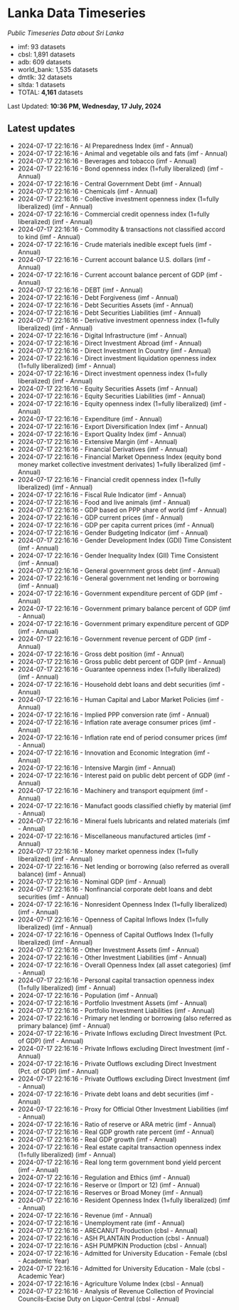 # Lanka Data Timeseries
*Public Timeseries Data about Sri Lanka*

* imf: 93 datasets
* cbsl: 1,891 datasets
* adb: 609 datasets
* world_bank: 1,535 datasets
* dmtlk: 32 datasets
* sltda: 1 datasets
* TOTAL: **4,161** datasets

Last Updated: **10:36 PM, Wednesday, 17 July, 2024**

## Latest updates

* 2024-07-17 22:16:16 - AI Preparedness Index (imf - Annual)
* 2024-07-17 22:16:16 - Animal and vegetable oils and fats (imf - Annual)
* 2024-07-17 22:16:16 - Beverages and tobacco (imf - Annual)
* 2024-07-17 22:16:16 - Bond openness index (1=fully liberalized) (imf - Annual)
* 2024-07-17 22:16:16 - Central Government Debt (imf - Annual)
* 2024-07-17 22:16:16 - Chemicals (imf - Annual)
* 2024-07-17 22:16:16 - Collective investment openness index (1=fully liberalized) (imf - Annual)
* 2024-07-17 22:16:16 - Commercial credit openness index (1=fully liberalized) (imf - Annual)
* 2024-07-17 22:16:16 - Commodity & transactions not classified accord to kind (imf - Annual)
* 2024-07-17 22:16:16 - Crude materials inedible except fuels (imf - Annual)
* 2024-07-17 22:16:16 - Current account balance U.S. dollars (imf - Annual)
* 2024-07-17 22:16:16 - Current account balance percent of GDP (imf - Annual)
* 2024-07-17 22:16:16 - DEBT (imf - Annual)
* 2024-07-17 22:16:16 - Debt Forgiveness (imf - Annual)
* 2024-07-17 22:16:16 - Debt Securities Assets (imf - Annual)
* 2024-07-17 22:16:16 - Debt Securities Liabilities (imf - Annual)
* 2024-07-17 22:16:16 - Derivative investment openness index (1=fully liberalized) (imf - Annual)
* 2024-07-17 22:16:16 - Digital Infrastructure (imf - Annual)
* 2024-07-17 22:16:16 - Direct Investment Abroad (imf - Annual)
* 2024-07-17 22:16:16 - Direct Investment In Country (imf - Annual)
* 2024-07-17 22:16:16 - Direct investment liquidation openness index (1=fully liberalized) (imf - Annual)
* 2024-07-17 22:16:16 - Direct investment openness index (1=fully liberalized) (imf - Annual)
* 2024-07-17 22:16:16 - Equity Securities Assets (imf - Annual)
* 2024-07-17 22:16:16 - Equity Securities Liabilities (imf - Annual)
* 2024-07-17 22:16:16 - Equity openness index (1=fully liberalized) (imf - Annual)
* 2024-07-17 22:16:16 - Expenditure (imf - Annual)
* 2024-07-17 22:16:16 - Export Diversification Index (imf - Annual)
* 2024-07-17 22:16:16 - Export Quality Index (imf - Annual)
* 2024-07-17 22:16:16 - Extensive Margin (imf - Annual)
* 2024-07-17 22:16:16 - Financial Derivatives (imf - Annual)
* 2024-07-17 22:16:16 - Financial Market Openness Index (equity bond money market collective investment derivates) 1=fully liberalized (imf - Annual)
* 2024-07-17 22:16:16 - Financial credit openness index (1=fully liberalized) (imf - Annual)
* 2024-07-17 22:16:16 - Fiscal Rule Indicator (imf - Annual)
* 2024-07-17 22:16:16 - Food and live animals (imf - Annual)
* 2024-07-17 22:16:16 - GDP based on PPP share of world (imf - Annual)
* 2024-07-17 22:16:16 - GDP current prices (imf - Annual)
* 2024-07-17 22:16:16 - GDP per capita current prices (imf - Annual)
* 2024-07-17 22:16:16 - Gender Budgeting Indicator (imf - Annual)
* 2024-07-17 22:16:16 - Gender Development Index (GDI) Time Consistent (imf - Annual)
* 2024-07-17 22:16:16 - Gender Inequality Index (GII) Time Consistent (imf - Annual)
* 2024-07-17 22:16:16 - General government gross debt (imf - Annual)
* 2024-07-17 22:16:16 - General government net lending or borrowing (imf - Annual)
* 2024-07-17 22:16:16 - Government expenditure percent of GDP (imf - Annual)
* 2024-07-17 22:16:16 - Government primary balance percent of GDP (imf - Annual)
* 2024-07-17 22:16:16 - Government primary expenditure percent of GDP (imf - Annual)
* 2024-07-17 22:16:16 - Government revenue percent of GDP (imf - Annual)
* 2024-07-17 22:16:16 - Gross debt position (imf - Annual)
* 2024-07-17 22:16:16 - Gross public debt percent of GDP (imf - Annual)
* 2024-07-17 22:16:16 - Guarantee openness index (1=fully liberalized) (imf - Annual)
* 2024-07-17 22:16:16 - Household debt loans and debt securities (imf - Annual)
* 2024-07-17 22:16:16 - Human Capital and Labor Market Policies (imf - Annual)
* 2024-07-17 22:16:16 - Implied PPP conversion rate (imf - Annual)
* 2024-07-17 22:16:16 - Inflation rate average consumer prices (imf - Annual)
* 2024-07-17 22:16:16 - Inflation rate end of period consumer prices (imf - Annual)
* 2024-07-17 22:16:16 - Innovation and Economic Integration (imf - Annual)
* 2024-07-17 22:16:16 - Intensive Margin (imf - Annual)
* 2024-07-17 22:16:16 - Interest paid on public debt percent of GDP (imf - Annual)
* 2024-07-17 22:16:16 - Machinery and transport equipment (imf - Annual)
* 2024-07-17 22:16:16 - Manufact goods classified chiefly by material (imf - Annual)
* 2024-07-17 22:16:16 - Mineral fuels lubricants and related materials (imf - Annual)
* 2024-07-17 22:16:16 - Miscellaneous manufactured articles (imf - Annual)
* 2024-07-17 22:16:16 - Money market openness index (1=fully liberalized) (imf - Annual)
* 2024-07-17 22:16:16 - Net lending or borrowing (also referred as overall balance) (imf - Annual)
* 2024-07-17 22:16:16 - Nominal GDP (imf - Annual)
* 2024-07-17 22:16:16 - Nonfinancial corporate debt loans and debt securities (imf - Annual)
* 2024-07-17 22:16:16 - Nonresident Openness Index (1=fully liberalized) (imf - Annual)
* 2024-07-17 22:16:16 - Openness of Capital Inflows Index (1=fully liberalized) (imf - Annual)
* 2024-07-17 22:16:16 - Openness of Capital Outflows Index (1=fully liberalized) (imf - Annual)
* 2024-07-17 22:16:16 - Other Investment Assets (imf - Annual)
* 2024-07-17 22:16:16 - Other Investment Liabilities (imf - Annual)
* 2024-07-17 22:16:16 - Overall Openness Index (all asset categories) (imf - Annual)
* 2024-07-17 22:16:16 - Personal capital transaction openness index (1=fully liberalized) (imf - Annual)
* 2024-07-17 22:16:16 - Population (imf - Annual)
* 2024-07-17 22:16:16 - Portfolio Investment Assets (imf - Annual)
* 2024-07-17 22:16:16 - Portfolio Investment Liabilities (imf - Annual)
* 2024-07-17 22:16:16 - Primary net lending or borrowing (also referred as primary balance) (imf - Annual)
* 2024-07-17 22:16:16 - Private Inflows excluding Direct Investment (Pct. of GDP) (imf - Annual)
* 2024-07-17 22:16:16 - Private Inflows excluding Direct Investment (imf - Annual)
* 2024-07-17 22:16:16 - Private Outflows excluding Direct Investment (Pct. of GDP) (imf - Annual)
* 2024-07-17 22:16:16 - Private Outflows excluding Direct Investment (imf - Annual)
* 2024-07-17 22:16:16 - Private debt loans and debt securities (imf - Annual)
* 2024-07-17 22:16:16 - Proxy for Official Other Investment Liabilities (imf - Annual)
* 2024-07-17 22:16:16 - Ratio of reserve or ARA metric (imf - Annual)
* 2024-07-17 22:16:16 - Real GDP growth rate percent (imf - Annual)
* 2024-07-17 22:16:16 - Real GDP growth (imf - Annual)
* 2024-07-17 22:16:16 - Real estate capital transaction openness index (1=fully liberalized) (imf - Annual)
* 2024-07-17 22:16:16 - Real long term government bond yield percent (imf - Annual)
* 2024-07-17 22:16:16 - Regulation and Ethics (imf - Annual)
* 2024-07-17 22:16:16 - Reserve or (Import or 12) (imf - Annual)
* 2024-07-17 22:16:16 - Reserves or Broad Money (imf - Annual)
* 2024-07-17 22:16:16 - Resident Openness Index (1=fully liberalized) (imf - Annual)
* 2024-07-17 22:16:16 - Revenue (imf - Annual)
* 2024-07-17 22:16:16 - Unemployment rate (imf - Annual)
* 2024-07-17 22:16:16 - ARECANUT Production (cbsl - Annual)
* 2024-07-17 22:16:16 - ASH PLANTAIN Production (cbsl - Annual)
* 2024-07-17 22:16:16 - ASH PUMPKIN Production (cbsl - Annual)
* 2024-07-17 22:16:16 - Admitted for University Education - Female (cbsl - Academic Year)
* 2024-07-17 22:16:16 - Admitted for University Education - Male (cbsl - Academic Year)
* 2024-07-17 22:16:16 - Agriculture Volume Index (cbsl - Annual)
* 2024-07-17 22:16:16 - Analysis of Revenue Collection of Provincial Councils-Excise Duty on Liquor-Central (cbsl - Annual)